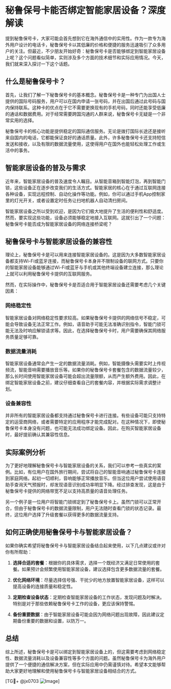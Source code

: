 # 秘鲁保号卡能否绑定智能家居设备？深度解读

提到秘鲁保号卡，大家可能会首先想到它在海外通信中的实用性。作为一款专为海外用户设计的电话卡，秘鲁保号卡以其低廉的价格和便捷的服务迅速吸引了众多用户的关注。但最近，不少朋友开始好奇：秘鲁保号卡是否能够绑定到智能家居设备上呢？这个问题看似简单，实则涉及多个方面的技术细节和实际应用情况。今天，我们就来深入探讨一下这个话题。

## 什么是秘鲁保号卡？

首先，让我们了解一下秘鲁保号卡的基本概念。秘鲁保号卡是一种专门为出国人士提供的国际号码服务，用户可以在国内申请一张号码，并在出国后通过此号码与国内保持联系。这种卡的优点在于它不需要更换现有的手机号码，同时还能享受低廉的通话和数据费用。对于经常需要跨国沟通的人群来说，秘鲁保号卡无疑是一个非常实用的选择。

秘鲁保号卡的核心功能是提供稳定的国际通信服务。无论是拨打国际长途还是接听来自国内的电话，它都能保证良好的通话质量。此外，许多秘鲁保号卡还支持短信发送和接收，以及有限的数据流量使用，这使得用户在国外也能轻松处理工作或生活中的事务。

## 智能家居设备的普及与需求

近年来，智能家居设备的普及速度令人瞩目。从智能音箱到智能灯泡，再到智能门锁，这些设备正在逐步改变我们的生活方式。智能家居的核心在于通过互联网连接各种设备，实现远程控制、自动化操作等功能。例如，你可以通过手机App控制家里的灯光开关，或者设置定时任务让扫地机器人自动清扫房间。

智能家居设备之所以受到欢迎，是因为它们极大地提升了生活的便利性和舒适度。然而，要实现这些功能，设备必须能够稳定地接入互联网。这就引出了一个问题：秘鲁保号卡能否成为智能家居设备的网络连接桥梁呢？

## 秘鲁保号卡与智能家居设备的兼容性

理论上，秘鲁保号卡是可以用来连接智能家居设备的。这是因为大多数智能家居设备都支持Wi-Fi或蓝牙连接，而秘鲁保号卡本身并不限制设备的联网方式。只要你的智能家居设备能够通过Wi-Fi或蓝牙与手机或其他终端设备建立连接，那么理论上就可以利用秘鲁保号卡提供的互联网服务。

然而，在实际操作中，秘鲁保号卡是否适合用于智能家居设备还需要考虑几个关键因素：

### 网络稳定性

智能家居设备对网络稳定性要求较高。如果秘鲁保号卡提供的网络信号不稳定，可能会导致设备无法正常工作。例如，语音助手可能无法准确识别指令，智能门锁可能无法及时响应解锁请求等。因此，在选择秘鲁保号卡时，用户需要确保其网络服务质量足够可靠。

### 数据流量消耗

智能家居设备通常会产生一定的数据流量消耗。例如，智能摄像头需要实时上传视频流，智能音响需要播放音乐等。如果你的秘鲁保号卡套餐包含的数据流量较少，那么长时间使用智能家居设备可能会超出流量限额，从而产生额外费用。因此，在绑定智能家居设备之前，建议仔细查看自己的套餐内容，并根据实际需求调整计划。

### 设备兼容性

并非所有的智能家居设备都支持通过秘鲁保号卡进行连接。有些设备可能只支持特定的运营商网络，或者需要特定的应用程序才能完成配对。在这种情况下，即使秘鲁保号卡本身没有问题，也可能无法成功绑定设备。因此，在购买智能家居设备时，最好提前确认其兼容性信息。

## 实际案例分析

为了更好地理解秘鲁保号卡与智能家居设备的关系，我们可以参考一些真实的案例。比如，有位用户在国外旅行期间，尝试将自己的智能音响通过秘鲁保号卡连接到家庭网络。起初一切顺利，音响能够正常播放音乐。但当这位用户尝试使用语音助手查询天气预报时，却发现语音识别成功率明显下降。经过排查发现，这是由于秘鲁保号卡提供的网络带宽不足以支持高质量的语音处理任务。

另一个例子是一位用户将智能门锁绑定到了秘鲁保号卡上。虽然门锁可以正常开合，但由于秘鲁保号卡的数据流量限制，用户无法随时查看门锁的状态记录。最终，这位用户选择了升级套餐以获得更多的数据流量支持。

## 如何正确使用秘鲁保号卡与智能家居设备？

如果你确实希望将秘鲁保号卡与智能家居设备结合起来使用，以下几点建议或许对你有所帮助：

1. **选择合适的套餐**：根据你的具体需求，选择一个既经济又满足日常使用的套餐。如果预计会频繁使用智能家居设备，建议选择包含更多数据流量的套餐。
   
2. **优化网络环境**：尽量选择信号强、干扰少的地方放置智能家居设备，这样可以提高设备的连接质量和稳定性。

3. **定期检查设备状态**：定期检查智能家居设备的工作状态，发现问题及时解决。特别是对于那些依赖秘鲁保号卡工作的设备，更应该保持警惕。

4. **备份重要数据**：由于智能家居设备可能会因为网络问题出现故障，因此建议定期备份重要的数据和设置，以防万一。

## 总结

综上所述，秘鲁保号卡是可以绑定到智能家居设备上的，但这需要考虑到网络稳定性、数据流量消耗以及设备兼容性等多个方面的问题。虽然秘鲁保号卡为海外用户提供了一个便捷的通信解决方案，但在实际应用中仍需谨慎对待。希望本文能够帮助大家更好地理解和使用秘鲁保号卡与智能家居设备相结合的方式。

[TG💪+ @jx0703 ![Image](https://github.com/user-attachments/assets/dbca1d08-cadb-493c-b0ec-ad6f7a83f270)]